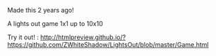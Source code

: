 Made this 2 years ago!

A lights out game 1x1 up to 10x10

Try it out! : http://htmlpreview.github.io/?https://github.com/ZWhiteShadow/LightsOut/blob/master/Game.html
